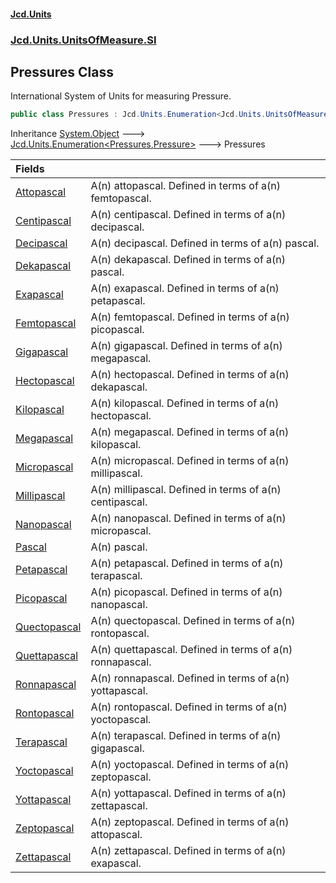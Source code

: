 #### [Jcd.Units](index.md 'index')
### [Jcd.Units.UnitsOfMeasure.SI](Jcd.Units.UnitsOfMeasure.SI.md 'Jcd.Units.UnitsOfMeasure.SI')

## Pressures Class

International System of Units for measuring Pressure.

```csharp
public class Pressures : Jcd.Units.Enumeration<Jcd.Units.UnitsOfMeasure.SI.Pressures, Jcd.Units.UnitTypes.Pressure>
```

Inheritance [System.Object](https://docs.microsoft.com/en-us/dotnet/api/System.Object 'System.Object') &#129106; [Jcd.Units.Enumeration&lt;](Jcd.Units.Enumeration_TEnumeration,T_.md 'Jcd.Units.Enumeration<TEnumeration,T>')[Pressures](Jcd.Units.UnitsOfMeasure.SI.Pressures.md 'Jcd.Units.UnitsOfMeasure.SI.Pressures')[,](Jcd.Units.Enumeration_TEnumeration,T_.md 'Jcd.Units.Enumeration<TEnumeration,T>')[Pressure](Jcd.Units.UnitTypes.Pressure.md 'Jcd.Units.UnitTypes.Pressure')[&gt;](Jcd.Units.Enumeration_TEnumeration,T_.md 'Jcd.Units.Enumeration<TEnumeration,T>') &#129106; Pressures

| Fields | |
| :--- | :--- |
| [Attopascal](Jcd.Units.UnitsOfMeasure.SI.Pressures.Attopascal.md 'Jcd.Units.UnitsOfMeasure.SI.Pressures.Attopascal') | A(n) attopascal. Defined in terms of a(n) femtopascal. |
| [Centipascal](Jcd.Units.UnitsOfMeasure.SI.Pressures.Centipascal.md 'Jcd.Units.UnitsOfMeasure.SI.Pressures.Centipascal') | A(n) centipascal. Defined in terms of a(n) decipascal. |
| [Decipascal](Jcd.Units.UnitsOfMeasure.SI.Pressures.Decipascal.md 'Jcd.Units.UnitsOfMeasure.SI.Pressures.Decipascal') | A(n) decipascal. Defined in terms of a(n) pascal. |
| [Dekapascal](Jcd.Units.UnitsOfMeasure.SI.Pressures.Dekapascal.md 'Jcd.Units.UnitsOfMeasure.SI.Pressures.Dekapascal') | A(n) dekapascal. Defined in terms of a(n) pascal. |
| [Exapascal](Jcd.Units.UnitsOfMeasure.SI.Pressures.Exapascal.md 'Jcd.Units.UnitsOfMeasure.SI.Pressures.Exapascal') | A(n) exapascal. Defined in terms of a(n) petapascal. |
| [Femtopascal](Jcd.Units.UnitsOfMeasure.SI.Pressures.Femtopascal.md 'Jcd.Units.UnitsOfMeasure.SI.Pressures.Femtopascal') | A(n) femtopascal. Defined in terms of a(n) picopascal. |
| [Gigapascal](Jcd.Units.UnitsOfMeasure.SI.Pressures.Gigapascal.md 'Jcd.Units.UnitsOfMeasure.SI.Pressures.Gigapascal') | A(n) gigapascal. Defined in terms of a(n) megapascal. |
| [Hectopascal](Jcd.Units.UnitsOfMeasure.SI.Pressures.Hectopascal.md 'Jcd.Units.UnitsOfMeasure.SI.Pressures.Hectopascal') | A(n) hectopascal. Defined in terms of a(n) dekapascal. |
| [Kilopascal](Jcd.Units.UnitsOfMeasure.SI.Pressures.Kilopascal.md 'Jcd.Units.UnitsOfMeasure.SI.Pressures.Kilopascal') | A(n) kilopascal. Defined in terms of a(n) hectopascal. |
| [Megapascal](Jcd.Units.UnitsOfMeasure.SI.Pressures.Megapascal.md 'Jcd.Units.UnitsOfMeasure.SI.Pressures.Megapascal') | A(n) megapascal. Defined in terms of a(n) kilopascal. |
| [Micropascal](Jcd.Units.UnitsOfMeasure.SI.Pressures.Micropascal.md 'Jcd.Units.UnitsOfMeasure.SI.Pressures.Micropascal') | A(n) micropascal. Defined in terms of a(n) millipascal. |
| [Millipascal](Jcd.Units.UnitsOfMeasure.SI.Pressures.Millipascal.md 'Jcd.Units.UnitsOfMeasure.SI.Pressures.Millipascal') | A(n) millipascal. Defined in terms of a(n) centipascal. |
| [Nanopascal](Jcd.Units.UnitsOfMeasure.SI.Pressures.Nanopascal.md 'Jcd.Units.UnitsOfMeasure.SI.Pressures.Nanopascal') | A(n) nanopascal. Defined in terms of a(n) micropascal. |
| [Pascal](Jcd.Units.UnitsOfMeasure.SI.Pressures.Pascal.md 'Jcd.Units.UnitsOfMeasure.SI.Pressures.Pascal') | A(n) pascal. |
| [Petapascal](Jcd.Units.UnitsOfMeasure.SI.Pressures.Petapascal.md 'Jcd.Units.UnitsOfMeasure.SI.Pressures.Petapascal') | A(n) petapascal. Defined in terms of a(n) terapascal. |
| [Picopascal](Jcd.Units.UnitsOfMeasure.SI.Pressures.Picopascal.md 'Jcd.Units.UnitsOfMeasure.SI.Pressures.Picopascal') | A(n) picopascal. Defined in terms of a(n) nanopascal. |
| [Quectopascal](Jcd.Units.UnitsOfMeasure.SI.Pressures.Quectopascal.md 'Jcd.Units.UnitsOfMeasure.SI.Pressures.Quectopascal') | A(n) quectopascal. Defined in terms of a(n) rontopascal. |
| [Quettapascal](Jcd.Units.UnitsOfMeasure.SI.Pressures.Quettapascal.md 'Jcd.Units.UnitsOfMeasure.SI.Pressures.Quettapascal') | A(n) quettapascal. Defined in terms of a(n) ronnapascal. |
| [Ronnapascal](Jcd.Units.UnitsOfMeasure.SI.Pressures.Ronnapascal.md 'Jcd.Units.UnitsOfMeasure.SI.Pressures.Ronnapascal') | A(n) ronnapascal. Defined in terms of a(n) yottapascal. |
| [Rontopascal](Jcd.Units.UnitsOfMeasure.SI.Pressures.Rontopascal.md 'Jcd.Units.UnitsOfMeasure.SI.Pressures.Rontopascal') | A(n) rontopascal. Defined in terms of a(n) yoctopascal. |
| [Terapascal](Jcd.Units.UnitsOfMeasure.SI.Pressures.Terapascal.md 'Jcd.Units.UnitsOfMeasure.SI.Pressures.Terapascal') | A(n) terapascal. Defined in terms of a(n) gigapascal. |
| [Yoctopascal](Jcd.Units.UnitsOfMeasure.SI.Pressures.Yoctopascal.md 'Jcd.Units.UnitsOfMeasure.SI.Pressures.Yoctopascal') | A(n) yoctopascal. Defined in terms of a(n) zeptopascal. |
| [Yottapascal](Jcd.Units.UnitsOfMeasure.SI.Pressures.Yottapascal.md 'Jcd.Units.UnitsOfMeasure.SI.Pressures.Yottapascal') | A(n) yottapascal. Defined in terms of a(n) zettapascal. |
| [Zeptopascal](Jcd.Units.UnitsOfMeasure.SI.Pressures.Zeptopascal.md 'Jcd.Units.UnitsOfMeasure.SI.Pressures.Zeptopascal') | A(n) zeptopascal. Defined in terms of a(n) attopascal. |
| [Zettapascal](Jcd.Units.UnitsOfMeasure.SI.Pressures.Zettapascal.md 'Jcd.Units.UnitsOfMeasure.SI.Pressures.Zettapascal') | A(n) zettapascal. Defined in terms of a(n) exapascal. |
